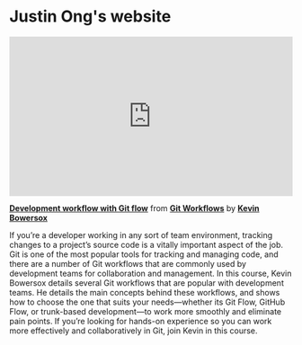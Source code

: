 <h1>Justin Ong's website</h1>

<div style="position:relative;height:0;padding-bottom:56.25%"><iframe width="640" height="360" src="https://www.linkedin.com/learning/embed/git-workflows/development-workflow-with-git-flow?autoplay=false&claim=AQFERvpZVUIn_gAAAY_PE7aG4xdR-ACMRL8LxuzWhq2c4hhwWKPtCfqv9m4XCVwQSMl1sMW4Oi7AZ89HN-JTn-ZgBF90nMnx4I6f4XSak9QnFl4KmS3dTpcD8FUdFkgTOjOdEld_d46P99SEy622N4ylWLYjCW08jAMpwpEDzUwiks7BCWKv4ayhI8tDWl7aKj5OcEY5h1-MbeTvGCXZvTuu7rznv2t7q-r2Ohj2KlI-mJVMqEK79DWaEthlf-kwAcL9-3c9gP7DGqrfkVvmcAsinhr94c2aSDhuhMSf11cngD13w9WFJ3_MvvzoQ_lq63yFsPI7_b_FHZQX50xRsjw7BdzqUfNAJ02neNvBMnII172hjKpLz7zCHjrHvaoE92vT_ZZX1QQ70F81iR3sgyXcw7gyY0UClAaEEKD7kNeckCvtBeuLWl7ezIbkZdAXR_ByHKEjGUBvAL6--KOKbGPzBAw8u8KyH3_2iJcUdezy2_2EZZmR9En_-KizLeBhK4ec9gsVMLRut8g8kOUyEBZCXlZyK7qrDfbrHahvz1D0fqvjLsZ4DRFXGi0VYld7gaMV1czZblg1rdKJAw_GBWaUIJSC6tfHOFnYmKRyvE2v3q3L10iWKLiO0ztotQH_csU8mMuedx1n1lJP4ly9JZSUV0OVPjHuyy-BQ4DT_2RI5OumCqCuLU_VwHkM0uihGFrcR97Nq_FBagbQc0jX5jgoehv-sbyvhh-QE_W7XIxSB8uKHdVHsWZ1gwaX7RlBhvl_BKAuaiDCLcsYXBhKrYOQTxFFTM6dvC-ycH03J7XLHXvNcuZDf0tEtFTN28orFLgch_q_OC4uGgP7t0T3-yI0ZzRpzKOEFcl-6jGRZBgm_TuTqTxXuYwf9QEGsUGKFM0-Rw1_a7pfwn5jYsWHxaXEM_Tc7mpRYdbXj7bchYfew9PNk7QpxvAx5X3sJxOPTcHXy_g9kVQ9ANTicgOaYmnc37m9yiw7iDocSgV62Oq4opnDDtH_R1nzBJB8iEr81hFlGdcYQd5PcnKN0NjL4D-VD9T5bGr0EohwddYVZpTGZLALymQmcfkE_7oLKTLephHi5poT1O2sgCafFRn_I3L9cOU3oK2Tp-DRoSXzPIUwkqg5SZGAWr1Tmqi1-6KB199w8ZMrU34024GOoMBwnuXioapyioJcTowY6P5MhFRR9RRNRjKJZk0LDcoWOxZZHMN8OusU719UGBEJcIpmfJTZ48w" mozallowfullscreen="true" webkitallowfullscreen="true" allowfullscreen="true" frameborder="0" style="position:absolute;width:100%;height:100%;left:0"></iframe></div><p><strong><a href="https://www.linkedin.com/learning/git-workflows/development-workflow-with-git-flow?trk=embed_lil">Development workflow with Git flow</a></strong> from <strong><a href="https://www.linkedin.com/learning/git-workflows?trk=embed_lil">Git Workflows</a></strong> by <strong><a href="https://www.linkedin.com/learning/instructors/kevin-bowersox?trk=embed_lil">Kevin Bowersox</a></strong></p>

If you’re a developer working in any sort of team environment, tracking changes to a project’s source code is a vitally important aspect of the job. Git is one of the most popular tools for tracking and managing code, and there are a number of Git workflows that are commonly used by development teams for collaboration and management. In this course, Kevin Bowersox details several Git workflows that are popular with development teams. He details the main concepts behind these workflows, and shows how to choose the one that suits your needs—whether its Git Flow, GitHub Flow, or trunk-based development—to work more smoothly and eliminate pain points. If you’re looking for hands-on experience so you can work more effectively and collaboratively in Git, join Kevin in this course.
